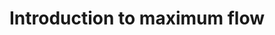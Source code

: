 ---
title: "Introduction to maximum flow"
published: true
morea_id: reading-screencast-20a
morea_summary: "Flow networks and the maximum flow problem"
morea_type: reading
morea_sort_order: 1
morea_url: http://www.youtube.com/watch?v=3Q0IJgyuVEM
morea_labels:
 - Screencast
 - Suthers
 - 12 min
---